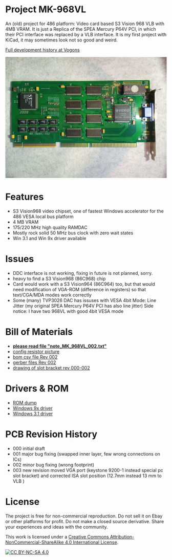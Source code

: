 # Project  MK-968VL 
An (old) project for 486 platform: Video card based S3 Vision 968 VLB with 4MB VRAM.
It is just a Replica of the SPEA Mercury P64V PCI, in which their PCI interface was replaced by a VLB interface.
It is my first project with KiCad, it may sometimes look not so good and weird.

[Full development history at Vogons](https://www.vogons.org/viewtopic.php?f=63&t=76602)

![pictures](https://github.com/matt1187/968VL/blob/main/picture/968VL_1.jpg)




# Features
- S3 Vision968 video chipset, one of fastest Windows accelerator for the 486 VESA local bus platform
- 4 MB VRAM
- 175/220 MHz high quality RAMDAC
- Mostly rock solid 50 MHz bus clock with zero wait states
- Win 3.1 and Win 9x driver available

  
# Issues
- DDC interface is not working, fixing in future is not planned, sorry.
- heavy to find a S3 Vision968 (86C968) chip
- Card would work with a S3 Vision964 (86C964) too, but that would need modification of VGA-ROM (difference in registers) so that text/CGA/MDA modes work correctly
- Some (many) TVP3026 DAC has issuses with VESA 4bit Mode: Line Jitter  (my original SPEA Mercury P64V PCI has also line jitter) Side notice: I have two 968VL with good 4bit VESA mode
 



# Bill of Materials
- [**please read file "note_MK_968VL_002.txt"**](https://github.com/matt1187/968VL/blob/main/gerber/note_MK_968VL_002.txt)
- [config resistor picture](https://github.com/matt1187/968VL/blob/main/gerber/config_resistor.JPG)
- [bom csv file Rev 002 ](https://github.com/matt1187/968VL/blob/main/gerber/968.csv)
- [gerber files Rev 002 ](https://github.com/matt1187/968VL/blob/main/gerber/)
- [drawing of slot bracket rev 000-002 ](https://github.com/matt1187/968VL/blob/main/mechanical/bracket_968VL_01.pdf)

# Drivers & ROM
- [ROM dump](https://github.com/matt1187/968VL/blob/main/rom/968V_ROM.zip)
- [Windows 9x driver](https://github.com/matt1187/968VL/blob/main/driver/W95_S3_driver%200109B.ZIP)
- [Windows 3.1 driver](https://github.com/matt1187/968VL/blob/main/driver/WIN31_vision96815B4.ZIP)





# PCB Revision History
- 000 initial draft
- 001 major bug fixing (swapped inner layer, few wrong connections on ICs)
- 002 minor bug fixing (wrong footprint)
- 003 new revision moved VGA port (keystone 9200-1 instead special pc slot bracket) and corrected ISA slot position (12.7mm instead 13 mm  to VLB )

# License
The project is free for non-commercial reproduction. Do not sell it on Ebay or other platforms for profit. Do not make a closed source derivative. Share your experiences and ideas with the community.

This work is licensed under a [Creative Commons Attribution-NonCommercial-ShareAlike 4.0 International License][cc-by-nc-sa].

[![CC BY-NC-SA 4.0][cc-by-nc-sa-image]][cc-by-nc-sa]

[cc-by-nc-sa]: http://creativecommons.org/licenses/by-nc-sa/4.0/
[cc-by-nc-sa-image]: https://licensebuttons.net/l/by-nc-sa/4.0/88x31.png

